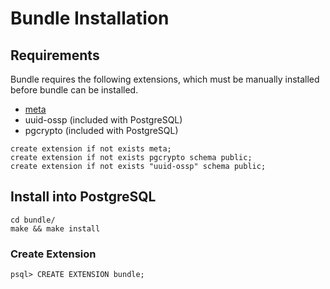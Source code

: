 # Bundle Installation

## Requirements

Bundle requires the following extensions, which must be manually installed before bundle can be installed.

- [meta](https://github.com/aquametalabs/aquameta/tree/master/src/pg-extension/meta)
- uuid-ossp (included with PostgreSQL)
- pgcrypto (included with PostgreSQL)

```
create extension if not exists meta;
create extension if not exists pgcrypto schema public;
create extension if not exists "uuid-ossp" schema public;
```

## Install into PostgreSQL
```
cd bundle/
make && make install
```

### Create Extension
```
psql> CREATE EXTENSION bundle;
```
